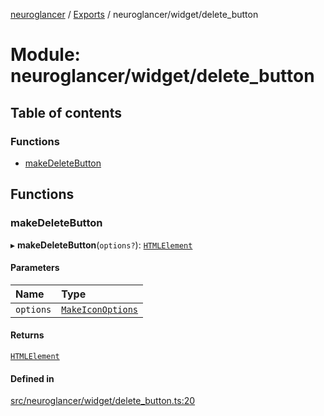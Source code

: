 [neuroglancer](../README.md) / [Exports](../modules.md) / neuroglancer/widget/delete\_button

# Module: neuroglancer/widget/delete\_button

## Table of contents

### Functions

- [makeDeleteButton](neuroglancer_widget_delete_button.md#makedeletebutton)

## Functions

### makeDeleteButton

▸ **makeDeleteButton**(`options?`): [`HTMLElement`](main_module._internal_.md#htmlelement)

#### Parameters

| Name | Type |
| :------ | :------ |
| `options` | [`MakeIconOptions`](../interfaces/neuroglancer_widget_icon.MakeIconOptions.md) |

#### Returns

[`HTMLElement`](main_module._internal_.md#htmlelement)

#### Defined in

[src/neuroglancer/widget/delete_button.ts:20](https://github.com/ActiveBrainAtlas2/neuroglancer/blob/91617476/src/neuroglancer/widget/delete_button.ts#L20)
